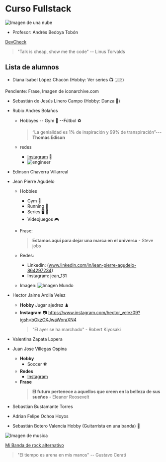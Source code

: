 # Curso Fullstack

![Imagen de una nube](https://icons.iconarchive.com/icons/webalys/kameleon.pics/128/Database-Cloud-icon.png)

- Profesor: Andrés Bedoya Tobón

[DevCheck](https://www.instagram.com/devcheck.co/?hl=es)
> "Talk is cheap, show me the code" -- Linus Torvalds

## Lista de alumnos

- Diana Isabel López Chacón (Hobby: Ver series :tv: :jp:)

Pendiente: Frase, Imagen de iconarchive.com

- Sebastián de Jesús Linero Campo (Hobby: Danza :man_dancing:)
- Rubio Andres Bolaños
  -  Hobbyes 
      -- Gym :muscle: 
      --Fútbol :soccer:

      > “La genialidad es 1% de inspiración y 99% de transpiración”---**Thomas Edison**
  - redes
      - [Instagram](https://www.instagram.com/andresco1995/)  :camera_flash:
      - ![engineer](https://icons.iconarchive.com/icons/alecive/flatwoken/256/Apps-Audio-Card-icon.png)
    
- Edinson Chaverra Villarreal
- Jean Pierre Agudelo
    - Hobbies 
      -  Gym :muscle: 
      - Running :runner: 
      - Series :desktop_computer: :crossed_flags:
      - Videojuegos :video_game:

   - Frase: 
     > <b>Estamos aquí para dejar una marca en el universo</b>  - Steve jobs
    - Redes:
        - Linkedin:  (www.linkedin.com/in/jean-pierre-agudelo-864297234)
        - Instagram: jean_131
        
    - Imagen: 
      ![Imagen Mundo](https://icons.iconarchive.com/icons/joker-design/android/128/browser-icon.png)

- Hector Jaime Ardila Velez
    
     - **Hobby** Jugar ajedrez :chess_pawn:
    - **Instagram** :camera: https://www.instagram.com/hector_velez09?igsh=bGkzOXJwaWxraXN4
      > "El ayer se ha marchado" - Robert Kiyosaki
      

- Valentina Zapata Lopera 
- Juan Jose Villegas Ospina
  - **Hobby** 
    - Soccer :soccer:
  - **Redes**
    - [Instagram](https://www.instagram.com/juan_jose_ospina/)
  - **Frase**
    > <b>El futuro pertenece a aquellos que creen en la belleza de sus sueños</b> - Eleanor Roosevelt

- Sebastian Bustamante Torres
- Adrian Felipe Ochoa Hoyos
- Sebastián Botero Valencia Hobby (Guitarrista en una banda) :guitar:

![Imagen de musica](https://icons.iconarchive.com/icons/dtafalonso/yosemite-flat/128/Music-icon.png)

[Mi Banda de rock alternativo](https://www.instagram.com/nocturnar.io/) 

> "El tiempo es arena en mis manos" -- Gustavo Cerati



